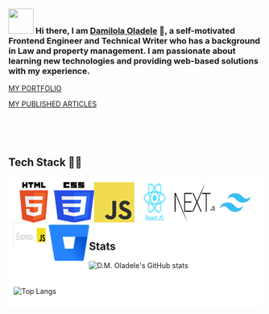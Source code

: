 ### <img src="https://i.pinimg.com/originals/00/4b/17/004b173f6e3d6843df10114e087f30a8.gif" width="50" height="50" /> Hi there, I am [Damilola Oladele](https://d-m-oladele.netlify.app) 👋, a self-motivated Frontend Engineer and Technical Writer who has a background in Law and property management. I am passionate about learning new technologies and providing web-based solutions with my experience.

[MY PORTFOLIO](https://d-m-oladele.netlify.app/)  

[MY PUBLISHED ARTICLES](https://linktr.ee/damilola_oladele)

<br>
<br>
<br>

## Tech Stack 👨‍💻

<div style="background-color: white; padding: 10px">
  <img align="left" alt="HTML" src="images/html5.png" />
  <img align="left" alt="CSS3" src="images/css3.png" />
  <img align="left" alt="JAVASCRIPT" src="images/javascript.png" />
  <img align="left" alt="REACT JS" src="images/react.png" />
  <img align="left" alt="NEXT JS" src="images/next2.png" />
  <img align="left" alt="TAILWIND" src="images/tailwind.jpg" />
  <img align="left" alt="GITHUB" src="images/expressjs.png" />
  <img align="left" alt="BITBUCKET" src="images/bitbucket.png" />
<div>
<br>
<br>
<br>
<br>
<br>

## Stats

![D.M. Oladele's GitHub stats](https://github-readme-stats.vercel.app/api?username=activus-d&show_icons=true&theme=highcontrast&hide=issues,contribs)
<br>
<br>
<br>
![Top Langs](https://github-readme-stats.vercel.app/api/top-langs/?username=activus-d&show_icons=true&theme=highcontrast&layout=compact)
<!-- ![](https://github-readme-stats.vercel.app/api/wakatime?username=activusd&show_icons=true&theme=highcontrast&layout=compact)] -->

